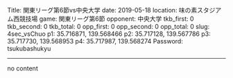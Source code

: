 Title: 関東リーグ第6節vs中央大学
date: 2019-05-18
location: 味の素スタジアム西競技場
game: 関東リーグ第6節
opponent: 中央大学
tkb_first: 0
tkb_second: 0
tkb_total: 0
opp_first: 0
opp_second: 0
opp_total: 0
slug: 4sec_vsChuo
p1: 35.716871, 139.568466
p2: 35.717128, 139.567786
p3: 35.717730, 139.568953
p4: 35.717987, 139.568274
Password: tsukubashukyu



---
no content

